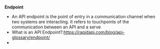 **Endpoint**
- An API endpoint is the point of entry in a communication channel when two systems are interacting.  It refers to touchpoints of the communication between an API and a serve
- What is an API Endpoint?:https://rapidapi.com/blog/api-glossary/endpoint/
- 